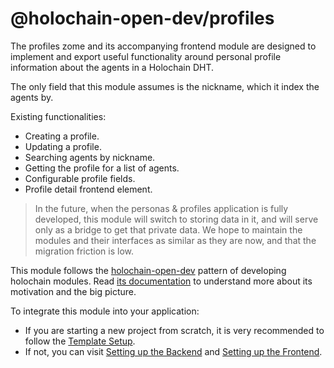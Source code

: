 # @holochain-open-dev/profiles

The profiles zome and its accompanying frontend module are designed to implement and export useful functionality around personal profile information about the agents in a Holochain DHT.

The only field that this module assumes is the nickname, which it index the agents by.

Existing functionalities:

- Creating a profile.
- Updating a profile.
- Searching agents by nickname.
- Getting the profile for a list of agents.
- Configurable profile fields.
- Profile detail frontend element.

> In the future, when the personas & profiles application is fully developed, this module will switch to storing data in it, and will serve only as a bridge to get that private data. We hope to maintain the modules and their interfaces as similar as they are now, and that the migration friction is low.

This module follows the [holochain-open-dev](https://github.com/holochain-open-dev/) pattern of developing holochain modules. Read [its documentation](https://holochain-open-dev.github.io) to understand more about its motivation and the big picture.

To integrate this module into your application:

- If you are starting a new project from scratch, it is very recommended to follow the [Template Setup](?path=/docs/template-setup--docs).
- If not, you can visit [Setting up the Backend](?path=/docs/backend-setting-up-the-zomes--docs) and [Setting up the Frontend](?path=/docs/frontend-setting-up-the-frontend--docs).
